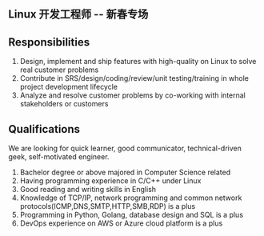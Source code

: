 ## Linux 开发工程师 -- 新春专场


## Responsibilities

1. Design, implement and ship features with high-quality on Linux to solve real customer problems
2. Contribute in SRS/design/coding/review/unit testing/training in whole project development lifecycle
3. Analyze and resolve customer problems by co-working with internal stakeholders or customers


## Qualifications

We are looking for quick learner, good communicator, technical-driven geek, self-motivated engineer.
1. Bachelor degree or above majored in Computer Science related
2. Having programming experience in C/C++ under Linux
3. Good reading and writing skills in English
4. Knowledge of TCP/IP, network programming and common network protocols(ICMP,DNS,SMTP,HTTP,SMB,RDP) is a plus
5. Programming in Python, Golang, database design and SQL is a plus
6. DevOps experience on AWS or Azure cloud platform is a plus
